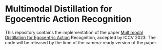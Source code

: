 # Multimodal Distillation for Egocentric Action Recognition

This repository contains the implementation of the paper [Multimodal Distillation for Egocentric Action](https://arxiv.org/abs/2307.07483) Recognition, accepted by ICCV 2023. The code will be released by the time of the camera-ready version of the paper.
